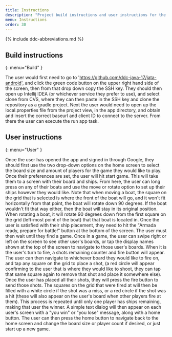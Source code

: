 ```yaml
---
title: Instructions
description: "Project build instructions and user instructions for the app."
menu: Instructions
order: 30
---
```


{% include ddc-abbreviations.md %}

## Build instructions
{: menu="Build" }

 The user would first need to go to 'https://github.com/ddc-java-17/jata-android', and click the green 
 code button on the upper right hand side of the screen, then from that drop down copy the SSH key. 
 They should then open up Intellij IDEA (or whichever service they prefer to use), and select clone from CVS,
 where they can then paste in the SSH key and clone the repository as a gradle project. Next the user would 
 need to open up the local.properties file from the project view, in the app directory, and obtain and 
 insert the correct baseurl and client ID to connect to the server. From there the user can execute the run app task.


## User instructions
{: menu="User" }

 Once the user has opened the app and signed in through Google, they should first use the two drop-down 
 options on the home screen to select the board size and amount of players for the game they would like to play.
 Once their preferences are set, the user will hit start game. This will take them to a screen with their board 
 and ships. From here, the user can long press on any of their boats and use the move or rotate option to 
 set up their ships however they would like. Note that when moving a boat, the square on the grid that is
 selected is where the front of the boat will go, and it won't fit horizontally from that point, the boat
 will rotate down 90 degrees. If the boat wouldn't fit that way either, then the boat will stay in its 
 original position. When rotating a boat, it will rotate 90 degrees down from the first square on the 
 grid (left-most point of the boat) that that boat is located in. Once the user is satisfied with their ship placement,
they need to hit the "Armada ready, prepare for battle!" button at the bottom of the screen. The user must then
wait until they find a game. Once in a game, the user can swipe right or left on the screen to see other user's boards, 
or tap the display names shown at the top of the screen to navigate to those user's boards. When it is the 
user's turn to fire, a shots remaining counter and fire button will appear. The user can then navigate to 
whichever board they would like to fire on, and tap any square on the grid to place a shot, (a red circle will 
 appear confirming to the user that is where they would like to shoot, they can tap that same square again to remove
 that shot and place it somewhere else). Once the user has placed all their shots, they will press the fire button 
to send those shots. The squares on the grid that were fired at will then be filled with a white circle if the 
shot was a miss, or a red circle if the shot was a hit (these will also appear on the user's board when other 
 players fire at them). This process is repeated until only one player has ships remaining, making that user 
the winner. A simple text dialog will then appear on each user's screen with a "you win" or "you lose" 
message, along with a home button. The user can then press the home button to navigate back to the home screen 
and change the board size or player count if desired, or just start up a new game. 
